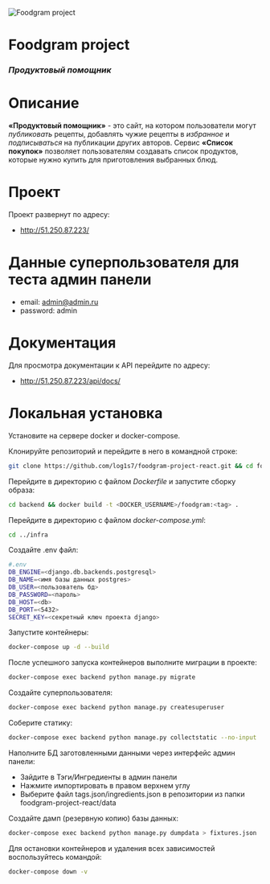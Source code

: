 ![Foodgram project](https://github.com/log1s7/foodgram-project-react/actions/workflows/foodgram-workflow.yml/badge.svg)

# **Foodgram project**

### _Продуктовый помощник_

# Описание

**«Продуктовый помощник»** - это сайт, на котором пользователи могут _публиковать_ рецепты, добавлять чужие рецепты в _избранное_ и _подписываться_ на публикации других авторов. Сервис **«Список покупок»** позволяет пользователям создавать список продуктов, которые нужно купить для приготовления выбранных блюд.

# Проект

Проект развернут по адресу:
- http://51.250.87.223/

# Данные суперпользователя для теста админ панели

- email: admin@admin.ru
- password: admin

# Документация

Для просмотра документации к API перейдите по адресу:
- http://51.250.87.223/api/docs/

# Локальная установка

Установите на сервере docker и docker-compose.

Клонируйте репозиторий и перейдите в него в командной строке:
```sh
git clone https://github.com/log1s7/foodgram-project-react.git && cd foodgram-project-react
```
Перейдите в директорию с файлом _Dockerfile_ и запустите сборку образа:
```sh
cd backend && docker build -t <DOCKER_USERNAME>/foodgram:<tag> .
```
Перейдите в директорию с файлом _docker-compose.yml_:
```sh
cd ../infra
```
Создайте .env файл:
```sh
#.env
DB_ENGINE=<django.db.backends.postgresql>
DB_NAME=<имя базы данных postgres>
DB_USER=<пользователь бд>
DB_PASSWORD=<пароль>
DB_HOST=<db>
DB_PORT=<5432>
SECRET_KEY=<секретный ключ проекта django>
```
Запустите контейнеры:
```sh
docker-compose up -d --build
```
После успешного запуска контейнеров выполните миграции в проекте:
```sh
docker-compose exec backend python manage.py migrate
```
Создайте суперпользователя:
```sh
docker-compose exec backend python manage.py createsuperuser
```
Соберите статику:
```sh
docker-compose exec backend python manage.py collectstatic --no-input
```
Наполните БД заготовленными данными через интерфейс админ панели:

- Зайдите в Тэги/Ингредиенты в админ панели
- Нажмите импортировать в правом верхнем углу
- Выберите файл tags.json/ingredients.json в репозитории из папки foodgram-project-react/data

Создайте дамп (резервную копию) базы данных:
```sh
docker-compose exec backend python manage.py dumpdata > fixtures.json
```
Для остановки контейнеров и удаления всех зависимостей воспользуйтесь командой:
```sh
docker-compose down -v
```
